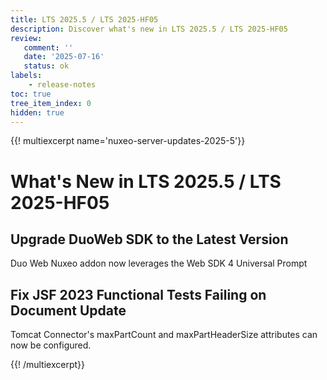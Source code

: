 ```yaml
---
title: LTS 2025.5 / LTS 2025-HF05
description: Discover what's new in LTS 2025.5 / LTS 2025-HF05
review:
   comment: ''
   date: '2025-07-16'
   status: ok
labels:
    - release-notes
toc: true
tree_item_index: 0
hidden: true
---
```


{{! multiexcerpt name='nuxeo-server-updates-2025-5'}}
# What's New in LTS 2025.5 / LTS 2025-HF05

## Upgrade DuoWeb SDK to the Latest Version

Duo Web Nuxeo addon now leverages the Web SDK 4 Universal Prompt 

## Fix JSF 2023 Functional Tests Failing on Document Update

Tomcat Connector's maxPartCount and maxPartHeaderSize attributes can now be configured.


{{! /multiexcerpt}}
